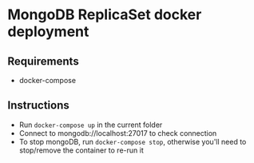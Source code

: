 # MongoDB ReplicaSet docker deployment

## Requirements
  - docker-compose


## Instructions
  - Run `docker-compose up` in the current folder
  - Connect to mongodb://localhost:27017 to check connection
  - To stop mongoDB, run `docker-compose stop`, otherwise you'll need to stop/remove the container to re-run it  
